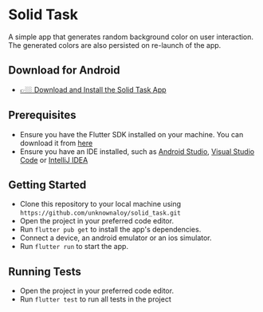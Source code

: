 # Solid Task

A simple app that generates random background color on user interaction. The generated colors are
also persisted on re-launch of the app.

## Download for Android
- [👉🏼 Download and Install the Solid Task App](https://github.com/unknownaloy/solid_task/raw/main/apk/solid_task.apk)

## Prerequisites
- Ensure you have the Flutter SDK installed on your machine. You can download it from [here](https://docs.flutter.dev/get-started/install)
- Ensure you have an IDE installed, such as [Android Studio](https://developer.android.com/studio), [Visual Studio Code](https://code.visualstudio.com/download) or [IntelliJ IDEA](https://www.jetbrains.com/idea/download/)

## Getting Started
- Clone this repository to your local machine using `https://github.com/unknownaloy/solid_task.git`
- Open the project in your preferred code editor.
- Run `flutter pub get` to install the app's dependencies.
- Connect a device, an android emulator or an ios simulator.
- Run `flutter run` to start the app.

## Running Tests
- Open the project in your preferred code editor.
- Run `flutter test` to run all tests in the project
